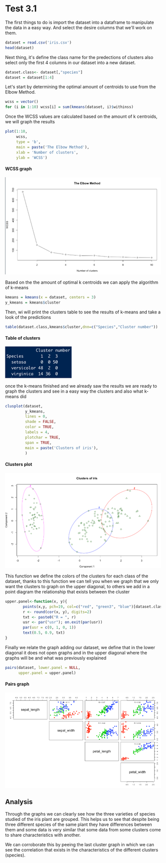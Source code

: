 # Test 3.1

The first things to do is import the dataset into a dataframe to manipulate the data in a easy way. And select the desire columns that we'll work on them.

```R
dataset = read.csv('iris.csv')
head(dataset)
```

Next thing, it's define the class name for the predections of clusters also select only the first 4 columns in our dataset into a new dataset.

```R
dataset.class<- dataset[,"species"]
dataset = dataset[1:4]
```

Let's start by determining the optimal amount of centroids to use from the Elbow Method.

```R
wcss = vector()
for (i in 1:10) wcss[i] = sum(kmeans(dataset, i)$withinss)
```

Once the WCSS values are calculated based on the amount of k centroids, we will graph the results

```R
plot(1:10,
     wcss,
     type = 'b',
     main = paste('The Elbow Method'),
     xlab = 'Number of clusters',
     ylab = 'WCSS')
```

#### WCSS graph

![elbow](elbow.png)

Based on the the amount of optimal k centroids we can apply the algorithm of k-means

```R
kmeans = kmeans(x = dataset, centers = 3)
y_kmeans = kmeans$cluster
```

Then, wi will print the clusters table to see the results of k-means and take a look of the predictions

```R
table(dataset.class,kmeans$cluster,dnn=c("Species","Cluster number"))
```

#### Table of clusters

![clusters](clusters.png)

once the k-means finished and we already saw the results we are ready to graph the clusters and see in a easy way the clusters and also what k-means did

```R
clusplot(dataset,
         y_kmeans,
         lines = 0,
         shade = FALSE,
         color = TRUE,
         labels = 4,
         plotchar = TRUE,
         span = TRUE,
         main = paste('Clusters of iris'),
         )
```

#### Clusters plot

![plotClusters](plotClusters.png)


This function we define the colors of the clusters for each class of the dataset, thanks to this function we can tell you when we graph that we only want the clusters to graph on the upper diagonal, to others we add in a point diagram the relationship that exists between the cluster
```R
upper.panel<-function(x, y){
        points(x,y, pch=19, col=c("red", "green3", "blue")[dataset.class])
        r <- round(cor(x, y), digits=2)
        txt <- paste0("R = ", r)
        usr <- par("usr"); on.exit(par(usr))
        par(usr = c(0, 1, 0, 1))
        text(0.5, 0.9, txt)
}
```
Finally we relate the graph adding our dataset, we define that in the lower diagonal it does not open graphs and in the upper diagonal where the graphs will be and what was previously explained

```R
pairs(dataset, lower.panel = NULL,
      upper.panel = upper.panel)
```

#### Pairs graph

![pairs](pairs.png)

## Analysis

Through the graphs we can clearly see how the three varieties of species studied of the iris plant are grouped. This helps us to see that despite being three different species of the same plant they have differences between them and some data is very similar that some data from some clusters come to share characteristics with another.

We can corroborate this by peeing the last cluster graph in which we can see the correlation that exists in the characteristics of the different clusters (species).